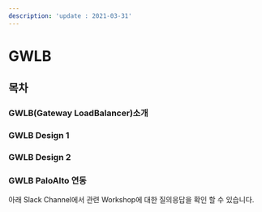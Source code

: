 ```yaml
---
description: 'update : 2021-03-31'
---
```


# GWLB

## 목차 

### GWLB\(Gateway LoadBalancer\)소개

### GWLB Design 1

### GWLB Design 2

### GWLB PaloAlto 연동



아래 Slack Channel에서 관련 Workshop에 대한 질의응답을 확인 할 수 있습니다.



